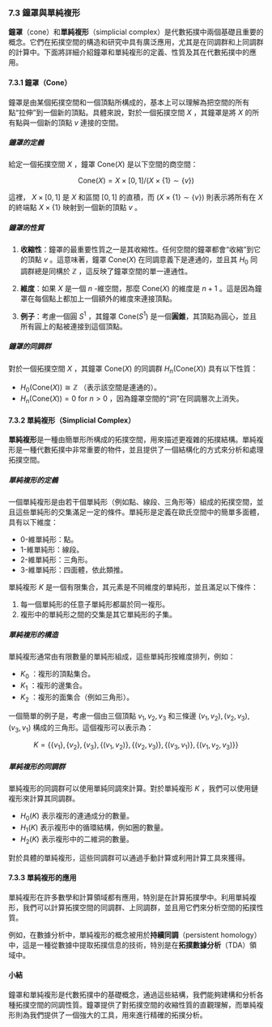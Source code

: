 ### 7.3 鐘罩與單純複形

**鐘罩**（cone）和**單純複形**（simplicial complex）是代數拓撲中兩個基礎且重要的概念。它們在拓撲空間的構造和研究中具有廣泛應用，尤其是在同調群和上同調群的計算中。下面將詳細介紹鐘罩和單純複形的定義、性質及其在代數拓撲中的應用。

#### 7.3.1 鐘罩（Cone）

鐘罩是由某個拓撲空間和一個頂點所構成的，基本上可以理解為把空間的所有點“拉伸”到一個新的頂點。具體來說，對於一個拓撲空間  $`X`$ ，其鐘罩是將  $`X`$  的所有點與一個新的頂點  $`v`$  連接的空間。

##### 鐘罩的定義

給定一個拓撲空間  $`X`$ ，鐘罩  $`\text{Cone}(X)`$  是以下空間的商空間：


```math
\text{Cone}(X) = X \times [0, 1] / (X \times \{1\} \sim \{v\})
```


這裡， $`X \times [0, 1]`$  是  $`X`$  和區間  $`[0, 1]`$  的直積，而  $`(X \times \{1\} \sim \{v\})`$  則表示將所有在  $`X`$  的終端點  $`X \times \{1\}`$  映射到一個新的頂點  $`v`$ 。

##### 鐘罩的性質

1. **收縮性**：鐘罩的最重要性質之一是其收縮性。任何空間的鐘罩都會“收縮”到它的頂點  $`v`$ 。這意味著，鐘罩  $`\text{Cone}(X)`$  在同調意義下是連通的，並且其  $`H_0`$  同調群總是同構於  $`\mathbb{Z}`$ ，這反映了鐘罩空間的單一連通性。

2. **維度**：如果  $`X`$  是一個  $`n`$ -維空間，那麼  $`\text{Cone}(X)`$  的維度是  $`n+1`$ 。這是因為鐘罩在每個點上都加上一個額外的維度來連接頂點。

3. **例子**：考慮一個圓  $`S^1`$ ，其鐘罩  $`\text{Cone}(S^1)`$  是一個**圓錐**，其頂點為圓心，並且所有圓上的點被連接到這個頂點。

##### 鐘罩的同調群

對於一個拓撲空間  $`X`$ ，其鐘罩  $`\text{Cone}(X)`$  的同調群  $`H_n(\text{Cone}(X))`$  具有以下性質：

-  $`H_0(\text{Cone}(X)) \cong \mathbb{Z}`$ （表示該空間是連通的）。
-  $`H_n(\text{Cone}(X)) = 0`$  for  $`n > 0`$ ，因為鐘罩空間的“洞”在同調層次上消失。

#### 7.3.2 單純複形（Simplicial Complex）

**單純複形**是一種由簡單形所構成的拓撲空間，用來描述更複雜的拓撲結構。單純複形是一種代數拓撲中非常重要的物件，並且提供了一個結構化的方式來分析和處理拓撲空間。

##### 單純複形的定義

一個單純複形是由若干個單純形（例如點、線段、三角形等）組成的拓撲空間，並且這些單純形的交集滿足一定的條件。單純形是定義在歐氏空間中的簡單多面體，具有以下維度：

- 0-維單純形：點。
- 1-維單純形：線段。
- 2-維單純形：三角形。
- 3-維單純形：四面體，依此類推。

單純複形  $`K`$  是一個有限集合，其元素是不同維度的單純形，並且滿足以下條件：

1. 每一個單純形的任意子單純形都屬於同一複形。
2. 複形中的單純形之間的交集是其它單純形的子集。

##### 單純複形的構造

單純複形通常由有限數量的單純形組成，這些單純形按維度排列，例如：

-  $`K_0`$ ：複形的頂點集合。
-  $`K_1`$ ：複形的邊集合。
-  $`K_2`$ ：複形的面集合（例如三角形）。

一個簡單的例子是，考慮一個由三個頂點  $`v_1, v_2, v_3`$  和三條邊  $`(v_1, v_2), (v_2, v_3), (v_3, v_1)`$  構成的三角形。這個複形可以表示為：


```math
K = \{ \{v_1\}, \{v_2\}, \{v_3\}, \{(v_1, v_2)\}, \{(v_2, v_3)\}, \{(v_3, v_1)\}, \{(v_1, v_2, v_3)\} \}
```


##### 單純複形的同調群

單純複形的同調群可以使用單純同調來計算。對於單純複形  $`K`$ ，我們可以使用鏈複形來計算其同調群。

-  $`H_0(K)`$  表示複形的連通成分的數量。
-  $`H_1(K)`$  表示複形中的循環結構，例如圈的數量。
-  $`H_2(K)`$  表示複形中的二維洞的數量。

對於具體的單純複形，這些同調群可以通過手動計算或利用計算工具來獲得。

#### 7.3.3 單純複形的應用

單純複形在許多數學和計算領域都有應用，特別是在計算拓撲學中。利用單純複形，我們可以計算拓撲空間的同調群、上同調群，並且用它們來分析空間的拓撲性質。

例如，在數據分析中，單純複形的概念被用於**持續同調**（persistent homology）中，這是一種從數據中提取拓撲信息的技術，特別是在**拓撲數據分析**（TDA）領域中。

#### 小結

鐘罩和單純複形是代數拓撲中的基礎概念，通過這些結構，我們能夠建構和分析各種拓撲空間的同調性質。鐘罩提供了對拓撲空間的收縮性質的直觀理解，而單純複形則為我們提供了一個強大的工具，用來進行精確的拓撲分析。